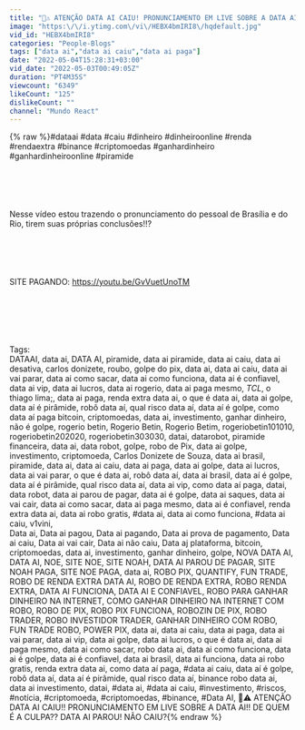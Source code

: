 ```yaml
---
title: "🚫⚠️ ATENÇÃO DATA AI CAIU! PRONUNCIAMENTO EM LIVE SOBRE A DATA AI!! DE QUEM É A CULPA? DATA AI PAROU!"
image: "https:\/\/i.ytimg.com\/vi\/HEBX4bmIRI8\/hqdefault.jpg"
vid_id: "HEBX4bmIRI8"
categories: "People-Blogs"
tags: ["data ai","data ai caiu","data ai paga"]
date: "2022-05-04T15:28:31+03:00"
vid_date: "2022-05-03T00:49:05Z"
duration: "PT4M35S"
viewcount: "6349"
likeCount: "125"
dislikeCount: ""
channel: "Mundo React"
---
```

{% raw %}#dataai #data #caiu #dinheiro #dinheiroonline #renda #rendaextra #binance #criptomoedas #ganhardinheiro #ganhardinheiroonline #piramide <br /><br /><br /><br /><br /><br />Nesse vídeo estou trazendo o pronunciamento do pessoal de Brasília e do Rio, tirem suas próprias conclusões!!?<br /><br /><br /><br /><br /><br />SITE PAGANDO: <a rel="nofollow" target="blank" href="https://youtu.be/GvVuetUnoTM">https://youtu.be/GvVuetUnoTM</a><br /><br /><br /><br /><br /><br /><br />Tags:<br />DATAAI, data ai, DATA AI, piramide, data ai piramide, data ai caiu, data ai desativa, carlos donizete, roubo, golpe do pix, data ai, data ai caiu, data ai vai parar, data ai como sacar, data ai como funciona, data ai é confiavel, data ai vip, data ai lucros, data ai rogerio, data ai paga mesmo, $TCL$, o thiago lima;, data ai paga, renda extra data ai, o que é data ai, data ai golpe, data aí é pirâmide, robô data aí, qual risco data aí, data aí é golpe, como data aí paga bitcoin, criptomoedas, data ai, investimento, ganhar dinheiro, não é golpe, rogerio betin, Rogerio Betin, Rogerio Betim, rogeriobetin101010, rogeriobetin202020, rogeriobetin303030, datai, datarobot, piramide financeira, data ai, data robot, golpe, robo de Pix, data ai golpe, investimento, criptomoeda, Carlos Donizete de Souza, data ai brasil, piramide, data ai, data ai caiu, data ai paga, data ai golpe, data ai lucros, data ai vai parar, o que é data ai, robô data aí, data ai brasil, data aí é golpe, data aí é pirâmide, qual risco data aí, data ai vip, como data aí paga, datai, data robot, data ai parou de pagar, data ai é golpe, data ai saques, data ai vai cair, data ai como sacar, data ai paga mesmo, data ai é confiavel, renda extra data ai, data ai robo gratis, #data ai, data ai como funciona, #data ai caiu, v1vini, <br />Data ai, Data ai pagou, Data ai pagando, Data ai prova de pagamento, Data ai caiu, Data ai vai cair, Data ai não caiu, Data aj plataforma, bitcoin, criptomoedas, data ai, investimento, ganhar dinheiro, golpe, NOVA DATA AI, DATA AI, NOE, SITE NOE, SITE NOAH, DATA AI PAROU DE PAGAR, SITE NOAH PAGA, SITE NOE PAGA, data ai, ROBO PIX, QUANTIFY, FUN TRADE, ROBO DE RENDA EXTRA DATA AI, ROBO DE RENDA EXTRA, ROBO RENDA EXTRA, DATA AI FUNCIONA, DATA AI E CONFIAVEL, ROBO PARA GANHAR DINHEIRO NA INTERNET, COMO GANHAR DINHEIRO NA INTERNET COM ROBO, ROBO DE PIX, ROBO PIX FUNCIONA, ROBOZIN DE PIX, ROBO TRADER, ROBO INVESTIDOR TRADER, GANHAR DINHEIRO COM ROBO, FUN TRADE ROBO, POWER PIX, data ai, data ai caiu, data ai paga, data ai vai parar, data ai vip, data ai golpe, data ai lucros, o que é data ai, data ai paga mesmo, data ai como sacar, robo data ai, data ai como funciona, data ai é golpe, data ai é confiavel, data ai brasil, data ai funciona, data ai robo gratis, renda extra data ai, como data aí paga, #data ai caiu, data aí é golpe, robô data aí, data aí é pirâmide, qual risco data aí, binance robo data ai, data ai investimento, datai, #data ai, #data ai caiu, #investimento, #riscos, #notícia, #criptomoeda, #criptomoedas, #binance, #Data AI, 🚫⚠️ ATENÇÃO DATA AI CAIU!! PRONUNCIAMENTO EM LIVE SOBRE A DATA AI!! DE QUEM É A CULPA?? DATA AI PAROU! NÃO CAIU?{% endraw %}
